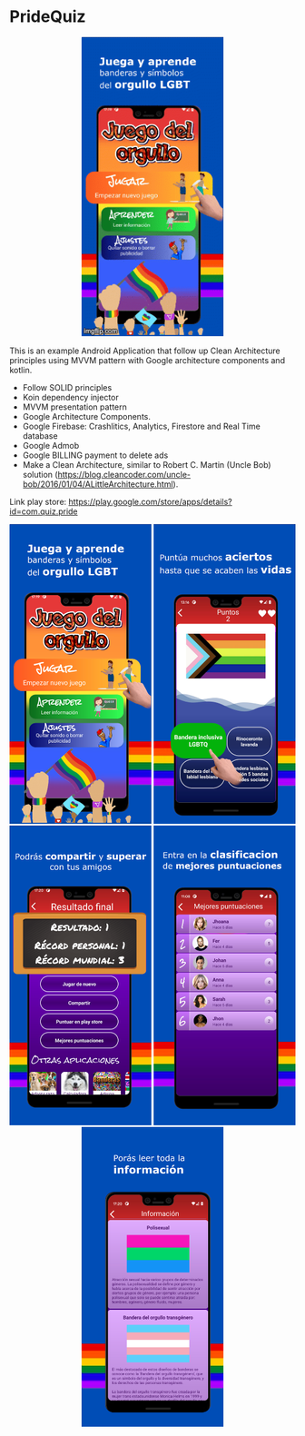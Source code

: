 # PrideQuiz

<p align="center">
  <img src="https://github.com/AlvaroQ/PrideQuiz/blob/main/capture/app.gif" width="250">
</p>

This is an example Android Application that follow up Clean Architecture principles using MVVM pattern with Google architecture components and kotlin.

 - Follow SOLID principles
 - Koin dependency injector
 - MVVM presentation pattern
 - Google Architecture Components.
 - Google Firebase: Crashlitics, Analytics, Firestore and Real Time database
 - Google Admob
 - Google BILLING payment to delete ads
 - Make a Clean Architecture, similar to Robert C. Martin (Uncle Bob) solution (https://blog.cleancoder.com/uncle-bob/2016/01/04/ALittleArchitecture.html).

Link play store: https://play.google.com/store/apps/details?id=com.quiz.pride

<p align="center">
<img src="https://github.com/AlvaroQ/PrideQuiz/blob/main/capture/es_select.png" width="250">
<img src="https://github.com/AlvaroQ/PrideQuiz/blob/main/capture//es_game_ok.png" width="250">
<img src="https://github.com/AlvaroQ/PrideQuiz/blob/main/capture/es_result.png" width="250">
<img src="https://github.com/AlvaroQ/PrideQuiz/blob/main/capture/es_ranking.png" width="250">
<img src="https://github.com/AlvaroQ/PrideQuiz/blob/main/capture/es_info.png" width="250">
</p>
